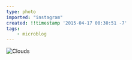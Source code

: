 ```yaml
---
type: photo
imported: "instagram"
created: !!timestamp '2015-04-17 00:30:51 -7'
tags:
    - microblog
---
```

![Clouds](/media/images/photos/2015/04/d49fce7ce2a68ff0ef69c94b3925ca53.jpg)

